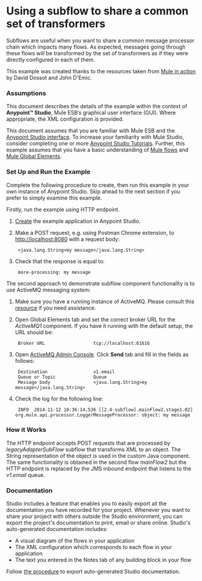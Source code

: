 # Using a subflow to share a common set of transformers

Subflows are useful when you want to share a common message processor chain which impacts many flows. As expected, messages going through these flows will be transformed by the set of transformers as if they were directly configured in each of them.

This example was created thanks to the resources taken from [Mule in action](http://www.manning.com/dossot/) by David Dossot and John D'Emic. 

### Assumptions ###

This document describes the details of the example within the context of **Anypoint™ Studio**, Mule ESB’s graphical user interface (GUI). Where appropriate, the XML configuration is provided.

This document assumes that you are familiar with Mule ESB and the [Anypoint Studio interface](http://www.mulesoft.org/documentation/display/current/Anypoint+Studio+Essentials). To increase your familiarity with Mule Studio, consider completing one or more [Anypoint Studio Tutorials](http://www.mulesoft.org/documentation/display/current/Basic+Studio+Tutorial). Further, this example assumes that you have a basic understanding of [Mule flows](http://www.mulesoft.org/documentation/display/current/Mule+Application+Architecture) and [Mule Global Elements](http://www.mulesoft.org/documentation/display/current/Global+Elements).


### Set Up and Run the Example ###

Complete the following procedure to create, then run this example in your own instance of Anypoint Studio. Skip ahead to the next section if you prefer to simply examine this example.

Firstly, run the example using HTTP endpoint. 

1. [Create](http://www.mulesoft.org/documentation/display/current/Mule+Examples#MuleExamples-CreateandRunExampleApplications) the example application in Anypoint Studio. 

6. Make a POST request, e.g. using Postman Chrome extension, to [http://localhost:8080](http://localhost:8080) with a request body:

		<java.lang.String>my message</java.lang.String>

7. Check that the response is equal to:	

		more-processing: my message

The second approach to demonstrate subflow component functionality is to use ActiveMQ messaging system:  

1. Make sure you have a running instance of ActiveMQ. Please consult this [resource](http://activemq.apache.org/getting-started.html) if you need assistance. 
2. Open Global Elements tab and set the correct broker URL for the *ActiveMQ1* component. If you have it running with the default setup, the URL should be:

		Broker URL					tcp://localhost:61616		

3. Open [ActiveMQ Admin Console](http://localhost:8161/admin/queues.jsp). Click **Send** tab and fill in the fields as follows:

		Destination					v1.email
		Queue or Topic				Queue
		Message body				<java.lang.String>my message</java.lang.String>
		
2. Check the log for the following line:

		INFO  2014-11-12 10:36:14,536 [[2.4-subflow].mainFlow2.stage1.02] org.mule.api.processor.LoggerMessageProcessor: object: my message


### How it Works ###

The HTTP endpoint accepts POST requests that are processed by *legacyAdapterSubFlow* subflow that transforms XML to an object. The String representation of the object is used in the custom Java component. The same functionality is obtained in the second flow *mainFlow2* but the HTTP endpoint is replaced by the JMS inbound endpoint that listens to the *v1.email* queue. 

### Documentation ###

Studio includes a feature that enables you to easily export all the documentation you have recorded for your project. Whenever you want to share your project with others outside the Studio environment, you can export the project's documentation to print, email or share online. Studio's auto-generated documentation includes:

- A visual diagram of the flows in your application
- The XML configuration which corresponds to each flow in your application
- The text you entered in the Notes tab of any building block in your flow

Follow [the procedure](http://www.mulesoft.org/documentation/display/current/Importing+and+Exporting+in+Studio#ImportingandExportinginStudio-ExportingStudioDocumentation) to export auto-generated Studio documentation.